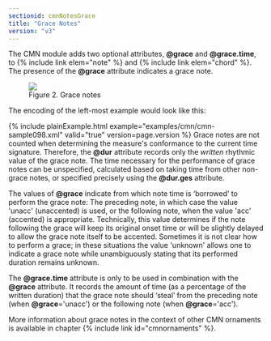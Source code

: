 ```yaml
---
sectionid: cmnNotesGrace
title: "Grace Notes"
version: "v3"
---
```


The CMN module adds two optional attributes, **@grace** and
**@grace.time**, to {% include link elem="note" %} and {% include link elem="chord" %}.
The presence of the **@grace** attribute indicates a grace note.

<figure class="figure"><img src="{{ site.baseurl }}/Images/modules/cmn/grace-300.png" class="img-responsive"><figcaption class="figure-caption">Figure 2. Grace notes</figcaption>
</figure>The encoding of the left-most example would look like this:

{% include plainExample.html example="examples/cmn/cmn-sample098.xml" valid="true" version=page.version %}
Grace notes are not counted when determining the measure's conformance to the current
time signature. Therefore, the **@dur** attribute records only the
*written* rhythmic value of the grace note. The time necessary for the
performance of grace notes can be unspecified, calculated based on taking time from
other non-grace notes, or specified precisely using the **@dur.ges**
attribute.

The values of **@grace** indicate from which note time is
‘borrowed’ to perform the grace note: The preceding note, in which
case the value 'unacc' (unaccented) is used, or the following note, when the value
'acc'
(accented) is appropriate. Technically, this value determines if the note following
the
grace will keep its original onset time or will be slightly delayed to allow the grace
note itself to be accented. Sometimes it is not clear how to perform a grace; in these
situations the value 'unknown' allows one to indicate a grace note while unambiguously
stating that its performed duration remains unknown.

The **@grace.time** attribute is only to be used in combination with the
**@grace** attribute. It records the amount of time (as a percentage of the
written duration) that the grace note should ‘steal’ from the
preceding note (when **@grace**='unacc') or the following note (when
**@grace**='acc').

More information about grace notes in the context of other CMN ornaments is available
in chapter {% include link id="cmnornaments" %}.

